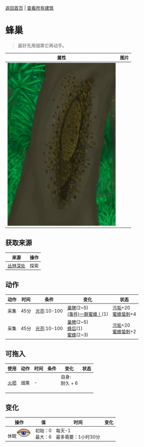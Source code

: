 [返回首页](index.md)   |  [查看所有建筑](building.md)
# 蜂巢  
> 最好先用烟熏它再动手。  
  
  属性  |   图片   
 ----  |  ----:   
   |  ![](Sprite/BeeHive.png)   
  
## 获取来源  
来源  |  操作  
----  |  ----  
[丛林深处](DeepJungle.md)  |  探索  
## 动作  
动作  |  时间  |  条件  |  变化  |  状态  
----  |  ----  |  ----  |  ----  |  ----  
采集  |  45分  |  [光亮](Light.md):10-100  |  [巢脾](BeeHoneycomb.md)(2~5)<br>[(事件)一群蜜蜂！](Event_BeesSwarming.md)(1)  |  [污垢](Filth.md)+20<br>[蜜蜂蛰刺](BeeStings.md)+4  
采集  |  45分  |  [光亮](Light.md):10-100  |  [巢脾](BeeHoneycomb.md)(2~5)<br>[蜂后](QueenBee.md)(1)<br>[蜜蜂](Bees.md)(2~3)  |  [污垢](Filth.md)+20<br>[蜜蜂蛰刺](BeeStings.md)+2  
## 可拖入  
使用  |  动作  |  时间  |  条件  |  变化  |  状态  
----  |  ----  |  ----  |  ----  |  ----  |  ----  
[火把](TorchOn.md)  |  烟熏  |  -  |    |  自身:<br>耐久 + 6<br><br>  |    
## 变化  
操作  |  值  |  时间  |  变化  
----  |  ----  |  ----  |  ----  
休眠<img decoding="async" src="Sprite/Sleepy.png" style="height:30px;">  |  初始：0<br>最大：6  |  每天-1<br>最多需要：1小时30分  |    
